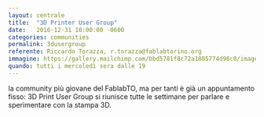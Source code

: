 ```yaml
---
layout: centrale
title:  "3D Printer User Group"
date:   2016-12-31 10:00:00 -0600
categories: communities
permalink: 3dusergroup
referente: Riccardo Torazza, r.torazza@fablabtorino.org
immagine: https://gallery.mailchimp.com/bbd5781f8c72a1885774d98c0/images/66d99d5c-9bbe-476e-b820-b3435af8561f.jpg
quando: tutti i mercoledì sera dalle 19
---
```


la community più giovane del FablabTO, ma per tanti è già un appuntamento fisso: 3D Print User Group si riunisce tutte le settimane per parlare e sperimentare con la stampa 3D.
<!--more-->
